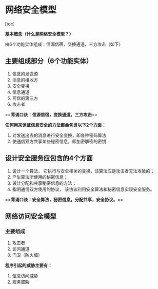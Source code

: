 # 网络安全模型

[toc]

**基本概念（什么是网络安全模型？）**

由6个功能实体组成：信源信宿，交换通道，三方攻击（如下）

## 主要组成部分（6个功能实体）

1. 信息的发送源
2. 消息的接收方
3. 安全变换
4. 信息通道
5. 可信的第三方
6. 攻击者

==**背诵口诀：信源信宿，变换通道，三方攻击**==

**任何用来保证信息安全的方法都会包含以下2个方面：**

1. 对发送出去的消息进行安全变换，即各种密码算法
2. 使通信双方共享某些秘密信息，即加密解密的密钥

## 设计安全服务应包含的4个方面

1. 设计一个算法， 它执行与安全相关的变换，该算法应是攻击者无法攻破的；
2. 产生算法所使用的秘密信息；
3. 设计分配和共享秘密信息的方法；
4. 指明通信双方使用的协议， 该协议利用安全算法和秘密信息实现安全服务。

==**背诵口诀：安全算法，秘密信息，分配共享，安全协议。**==

## 网络访问安全模型

### 主要组成

1. 攻击者
2. 访问通道
3. 门卫（防火墙）

**程序引起的威胁主要有：**

1. 信息访问威胁
2. 服务威胁